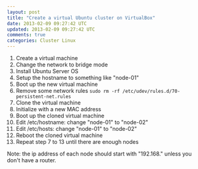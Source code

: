 ```yaml
---
layout: post
title: "Create a virtual Ubuntu cluster on VirtualBox"
date: 2013-02-09 09:27:42 UTC
updated: 2013-02-09 09:27:42 UTC
comments: true
categories: Cluster Linux
---
```


1. Create a virtual machine
1. Change the network to bridge mode
1. Install Ubuntu Server OS
1. Setup the hostname to something like "node-01"
1. Boot up the new virtual machine
1. Remove some network rules
`sudo rm -rf /etc/udev/rules.d/70-persistent-net.rules`
1. Clone the virtual machine
1. Initialize with a new MAC address
1. Boot up the cloned virtual machine
1. Edit /etc/hostname: change "node-01" to "node-02"
1. Edit /etc/hosts: change "node-01" to "node-02"
1. Reboot the cloned virtual machine
1. Repeat step 7 to 13 until there are enough nodes

Note: the ip address of each node should start with "192.168." unless you don't have a router.

